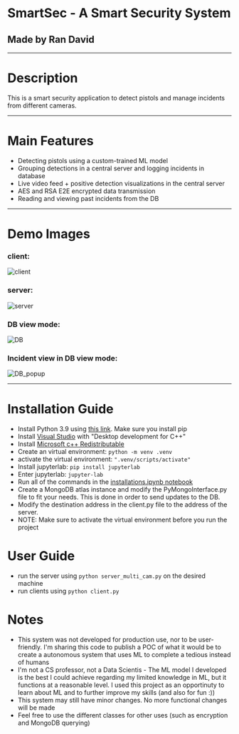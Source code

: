 # SmartSec - A Smart Security System
## Made by Ran David
------------------------------------

# Description
This is a smart security application to detect pistols and manage incidents from different cameras.

------------------------------------

# Main Features
* Detecting pistols using a custom-trained ML model
* Grouping detections in a central server and logging incidents in database
* Live video feed + positive detection visualizations in the central server
* AES and RSA E2E encrypted data transmission
* Reading and viewing past incidents from the DB

------------------------------------
# Demo Images

### client:
![client](https://github.com/aihsa1/SmartSec/blob/master/RepoImages/client.png)

### server:
![server](https://github.com/aihsa1/SmartSec/blob/master/RepoImages/server.png)

### DB view mode:
![DB](https://github.com/aihsa1/SmartSec/blob/master/RepoImages/DB.png)

### Incident view in DB view mode:
![DB_popup](https://github.com/aihsa1/SmartSec/blob/master/RepoImages/DB_popup.png)

------------------------------------

# Installation Guide
* Install Python 3.9 using [this link](https://www.python.org/downloads/#:~:text=Release%20Notes-,Python%203.9.7,-Aug.%2030%2C%202021). Make sure you install pip
* Install [Visual Studio](https://visualstudio.microsoft.com/#:~:text=Visual%20Studio%20family-,Visual%20Studio,-Version%2017.1) with "Desktop development for C++"
* Install [Microsoft c++ Redistributable](https://docs.microsoft.com/en-us/cpp/windows/latest-supported-vc-redist?view=msvc-170#:~:text=https%3A//aka.ms/vs/17/release/vc_redist.x86.exe)
* Create an virtual environment: ```python -m venv .venv```
* activate the virtual environment: ```".venv/scripts/activate"```
* Install jupyterlab: ```pip install jupyterlab```
* Enter jupyterlab: ```jupyter-lab```
* Run all of the commands in the [installations.ipynb notebook](https://github.com/aihsa1/SmartSec/blob/master/installations.ipynb)
* Create a MongoDB atlas instance and modify the PyMongoInterface.py file to fit your needs. This is done in order to send updates to the DB.
* Modify the destination address in the client.py file to the address of the server.
* NOTE: Make sure to activate the virtual environment before you run the project

# User Guide
* run the server using ```python server_multi_cam.py``` on the desired machine
* run clients using ```python client.py```

# Notes
* This system was not developed for production use, nor to be user-friendly. I'm sharing this code to publish a POC of what it would be to create a autonomous system that uses ML to complete a tedious instead of humans
* I'm not a CS professor, not a Data Scientis - The ML model I developed is the best I could achieve regarding my limited knowledge in ML, but it functions at a reasonable level. I used this project as an opportinuty to learn about ML and to further improve my skills (and also for fun :))
* This system may still have minor changes. No more functional changes will be made
* Feel free to use the different classes for other uses (such as encryption and MongoDB querying)
